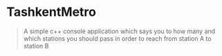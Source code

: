# TashkentMetro

> A simple c++ console application which says you to how many and which stations you should pass in order to reach from station A to station B
